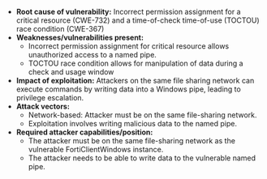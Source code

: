 - **Root cause of vulnerability:** Incorrect permission assignment for a critical resource (CWE-732) and a time-of-check time-of-use (TOCTOU) race condition (CWE-367)
- **Weaknesses/vulnerabilities present:**
    -  Incorrect permission assignment for critical resource allows unauthorized access to a named pipe.
    - TOCTOU race condition allows for manipulation of data during a check and usage window
- **Impact of exploitation:** Attackers on the same file sharing network can execute commands by writing data into a Windows pipe, leading to privilege escalation.
- **Attack vectors:**
    - Network-based: Attacker must be on the same file-sharing network.
    - Exploitation involves writing malicious data to the named pipe.
- **Required attacker capabilities/position:**
   - The attacker must be on the same file-sharing network as the vulnerable FortiClientWindows instance.
   - The attacker needs to be able to write data to the vulnerable named pipe.
